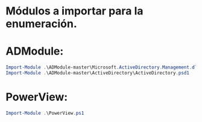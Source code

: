 # Módulos a importar para la enumeración.

# ADModule:
```powershell
Import-Module .\ADModule-master\Microsoft.ActiveDirectory.Management.dll
Import-Module .\ADModule-master\ActiveDirectory\ActiveDirectory.psd1
```
# PowerView:
```powershell
Import-Module .\PowerView.ps1
```
